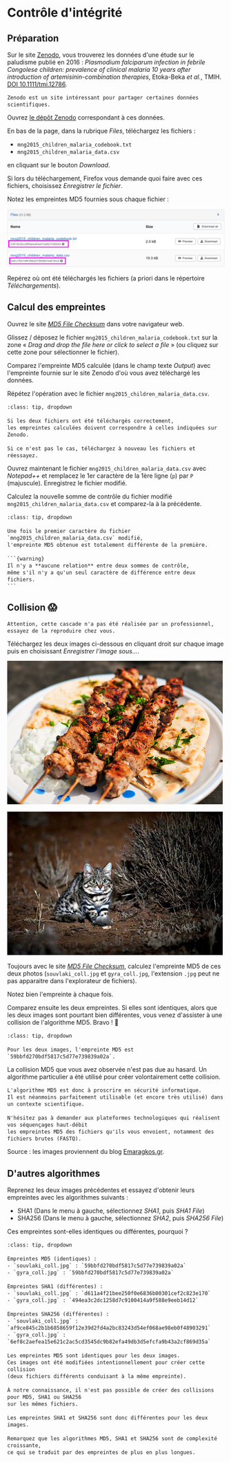 # Contrôle d'intégrité

## Préparation

Sur le site [Zenodo](https://zenodo.org/), vous trouverez les données d'une étude sur le paludisme publié en 2016 : *Plasmodium falciparum infection in febrile Congolese children: prevalence of clinical malaria 10 years after introduction of artemisinin-combination therapies*, Etoka-Beka *et al.*, TMIH. [DOI 10.1111/tmi.12786](https://onlinelibrary.wiley.com/doi/10.1111/tmi.12786).

```{note}
Zenodo est un site intéressant pour partager certaines données scientifiques.
```

Ouvrez [le dépôt Zenodo](https://zenodo.org/record/154453) correspondant à ces données.

En bas de la page, dans la rubrique *Files*, téléchargez les fichiers :

- `mng2015_children_malaria_codebook.txt`
- `mng2015_children_malaria_data.csv`

en cliquant sur le bouton *Download*.

Si lors du téléchargement, Firefox vous demande quoi faire avec ces fichiers, choisissez *Enregistrer le fichier*.

Notez les empreintes MD5 fournies sous chaque fichier :

![](img/malaria_md5.png)

Repérez où ont été téléchargés les fichiers (a priori dans le répertoire *Téléchargements*).


## Calcul des empreintes

Ouvrez le site [*MD5 File Checksum*](https://emn178.github.io/online-tools/md5_checksum.html) dans votre navigateur web.

Glissez / déposez le fichier `mng2015_children_malaria_codebook.txt` sur la zone « *Drag and drop the file here or click to select a file* » (ou cliquez sur cette zone pour sélectionner le fichier).

Comparez l'empreinte MD5 calculée (dans le champ texte *Output*) avec l'empreinte fournie sur le site Zenodo d'où vous avez téléchargé les données.

Répétez l'opération avec le fichier `mng2015_children_malaria_data.csv`.

```{admonition} Éléments de réponse
:class: tip, dropdown

Si les deux fichiers ont été téléchargés correctement,
les empreintes calculées doivent correspondre à celles indiquées sur Zenodo.

Si ce n'est pas le cas, téléchargez à nouveau les fichiers et réessayez.
```

Ouvrez maintenant le fichier `mng2015_children_malaria_data.csv` avec *Notepad++* et remplacez le 1er caractère de la 1ère ligne (`p`) par `P` (majuscule). Enregistrez le fichier modifié.

Calculez la nouvelle somme de contrôle du fichier modifié `mng2015_children_malaria_data.csv` et comparez-la à la précédente.

````{admonition} Éléments de réponse
:class: tip, dropdown

Une fois le premier caractère du fichier `mng2015_children_malaria_data.csv` modifié,
l'empreinte MD5 obtenue est totalement différente de la première.

```{warning}
Il n'y a **aucune relation** entre deux sommes de contrôle,
même s'il n'y a qu'un seul caractère de différence entre deux fichiers.
```
````


## Collision 😱

```{warning}
Attention, cette cascade n'a pas été réalisée par un professionnel, essayez de la reproduire chez vous.
```
Téléchargez les deux images ci-dessous en cliquant droit sur chaque image puis en choisissant *Enregistrer l'image sous...*.

![](img/souvlaki_coll.jpg)

![](img/gyra_coll.jpg)

Toujours avec le site [*MD5 File Checksum*](https://emn178.github.io/online-tools/md5_checksum.html), calculez l'empreinte MD5 de ces deux photos (`souvlaki_coll.jpg` et `gyra_coll.jpg`, l'extension `.jpg` peut ne pas apparaitre dans l'explorateur de fichiers).

Notez bien l'empreinte à chaque fois. 

Comparez ensuite les deux empreintes. Si elles sont identiques, alors que les deux images sont pourtant bien différentes, vous venez d'assister à une collision de l'algorithme MD5. Bravo ! 🥳

```{admonition} Éléments de réponse
:class: tip, dropdown

Pour les deux images, l'empreinte MD5 est `59bbfd270bdf5817c5d77e739839a02a`.
```

La collision MD5 que vous avez observée n'est pas due au hasard. Un algorithme particulier a été utilisé pour créer volontairement cette collision.

```{note}
L'algorithme MD5 est donc à proscrire en sécurité informatique.
Il est néanmoins parfaitement utilisable (et encore très utilisé) dans un contexte scientifique.

N'hésitez pas à demander aux plateformes technologiques qui réalisent vos séquençages haut-débit
les empreintes MD5 des fichiers qu'ils vous envoient, notamment des fichiers brutes (FASTQ).
```

Source : les images proviennent du blog [Emaragkos.gr](https://emaragkos.gr/infosec-adventures/create-your-own-md5-collisions/).


## D'autres algorithmes

Reprenez les deux images précédentes et essayez d'obtenir leurs empreintes avec les algorithmes suivants :

- SHA1 (Dans le menu à gauche, sélectionnez *SHA1*, puis *SHA1 File*)
- SHA256 (Dans le menu à gauche, sélectionnez *SHA2*, puis *SHA256 File*)

Ces empreintes sont-elles identiques ou différentes, pourquoi  ?

```{admonition} Éléments de réponse
:class: tip, dropdown

Empreintes MD5 (identiques) :
- `souvlaki_coll.jpg` : `59bbfd270bdf5817c5d77e739839a02a`
- `gyra_coll.jpg` : `59bbfd270bdf5817c5d77e739839a02a`

Empreintes SHA1 (différentes) :
- `souvlaki_coll.jpg` : `d611a4f21bee250f0e6836b00301cef2c823e170`
- `gyra_coll.jpg` : `494ea3c2dc1258d7c9100414a9f588e9eeb14d12`

Empreintes SHA256 (différentes) :
- `souvlaki_coll.jpg` : `af9ce845c2b1b6858659f12e39d2fd4a2bc83243d54ef068ae98eb0f48903291`
- `gyra_coll.jpg` : `6ef8c2aefea15e621c2ac5cd3545dc9b82efa49db3d5efcfa9b43a2cf869d35a`

Les empreintes MD5 sont identiques pour les deux images.
Ces images ont été modifiées intentionnellement pour créer cette collision
(deux fichiers différents conduisant à la même empreinte).

À notre connaissance, il n'est pas possible de créer des collisions pour MD5, SHA1 ou SHA256
sur les mêmes fichiers.

Les empreintes SHA1 et SHA256 sont donc différentes pour les deux images.

Remarquez que les algorithmes MD5, SHA1 et SHA256 sont de complexité croissante,
ce qui se traduit par des empreintes de plus en plus longues.  
```